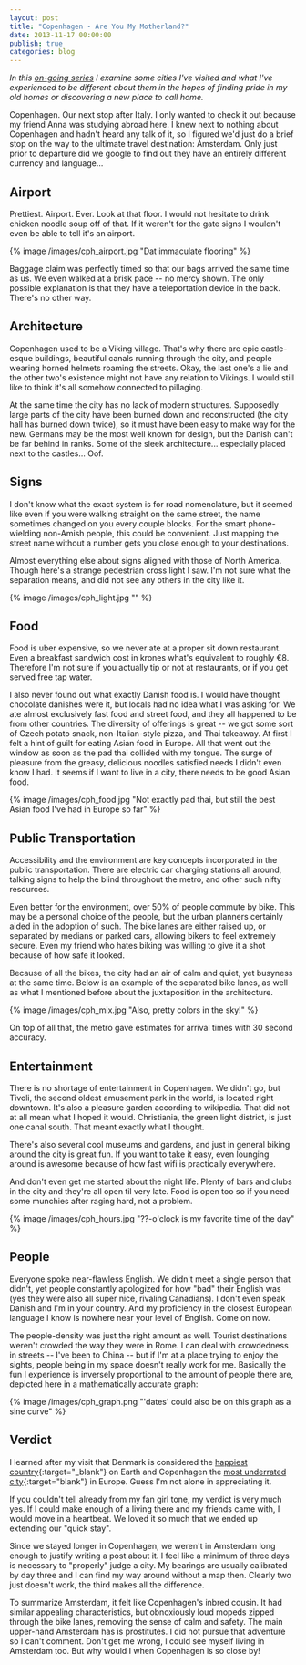 ```yaml
---
layout: post
title: "Copenhagen - Are You My Motherland?"
date: 2013-11-17 00:00:00
publish: true
categories: blog
---
```


_In this [on-going series](/post/are-you-my-motherland) I examine some cities 
I've visited and what I've experienced to be different about them in the hopes 
of finding pride in my old homes or discovering a new place to call home._

Copenhagen. Our next stop after Italy. I only wanted to check it out because my 
friend Anna was studying abroad here. I knew next to nothing about Copenhagen 
and hadn't heard any talk of it, so I figured we'd just do a brief stop on the 
way to the ultimate travel destination: Amsterdam. Only just prior to departure 
did we google to find out they have an entirely different currency and 
language...

## Airport ##

Prettiest. Airport. Ever. Look at that floor. I would not hesitate to drink 
chicken noodle soup off of that. If it weren't for the gate signs I wouldn't 
even be able to tell it's an airport.

{% image /images/cph_airport.jpg "Dat immaculate flooring" %}

Baggage claim was perfectly timed so that our bags arrived the same time as us. 
We even walked at a brisk pace -- no mercy shown.  The only possible explanation 
is that they have a teleportation device in the back. There's no other way.


## Architecture ##

Copenhagen used to be a Viking village. That's why there are epic castle-esque 
buildings, beautiful canals running through the city, and people wearing horned 
helmets roaming the streets. Okay, the last one's a lie and the other two's 
existence might not have any relation to Vikings. I would still like to think 
it's all somehow connected to pillaging.

At the same time the city has no lack of modern structures. Supposedly large 
parts of the city have been burned down and reconstructed (the city hall has 
burned down twice), so it must have been easy to make way for the new. Germans 
may be the most well known for design, but the Danish can't be far behind in 
ranks.  Some of the sleek architecture... especially placed next to the 
castles... Oof.

## Signs ##

I don't know what the exact system is for road nomenclature, but it seemed like 
even if you were walking straight on the same street, the name sometimes changed 
on you every couple blocks. For the smart phone-wielding non-Amish people, this 
could be convenient. Just mapping the street name without a number gets you 
close enough to your destinations.

Almost everything else about signs aligned with those of North America. Though 
here's a strange pedestrian cross light I saw. I'm not sure what the separation 
means, and did not see any others in the city like it.

{% image /images/cph_light.jpg "" %}


## Food ##

Food is uber expensive, so we never ate at a proper sit down restaurant. Even a 
breakfast sandwich cost in krones what's equivalent to roughly €8. Therefore I'm 
not sure if you actually tip or not at restaurants, or if you get served free 
tap water.

I also never found out what exactly Danish food is. I would have thought 
chocolate danishes were it, but locals had no idea what I was asking for. We ate 
almost exclusively fast food and street food, and they all happened to be from 
other countries. The diversity of offerings is great -- we got some sort of 
Czech potato snack, non-Italian-style pizza, and Thai takeaway.  At first I felt 
a hint of guilt for eating Asian food in Europe. All that went out the window as 
soon as the pad thai collided with my tongue. The surge of pleasure from the 
greasy, delicious noodles satisfied needs I didn't even know I had. It seems if 
I want to live in a city, there needs to be good Asian food.

{% image /images/cph_food.jpg "Not exactly pad thai, but still the best Asian food I've had in Europe so far" %}

## Public Transportation ##

Accessibility and the environment are key concepts incorporated in the public 
transportation. There are electric car charging stations all around, talking 
signs to help the blind throughout the metro, and other such nifty resources.

Even better for the environment, over 50% of people commute by bike. This may be 
a personal choice of the people, but the urban planners certainly aided in the 
adoption of such. The bike lanes are either raised up, or separated by medians 
or parked cars, allowing bikers to feel extremely secure. Even my friend who 
hates biking was willing to give it a shot because of how safe it looked.

Because of all the bikes, the city had an air of calm and quiet, yet busyness at 
the same time. Below is an example of the separated bike lanes, as well as what 
I mentioned before about the juxtaposition in the architecture.

{% image /images/cph_mix.jpg "Also, pretty colors in the sky!" %}

On top of all that, the metro gave estimates for arrival times with 30 second 
accuracy.

## Entertainment ##

There is no shortage of entertainment in Copenhagen. We didn't go, but Tivoli, 
the second oldest amusement park in the world, is located right downtown. It's 
also a pleasure garden according to wikipedia. That did not at all mean what I 
hoped it would. Christiania, the green light district, is just one canal south. 
That meant exactly what I thought.

There's also several cool museums and gardens, and just in general biking around 
the city is great fun. If you want to take it easy, even lounging around is 
awesome because of how fast wifi is practically everywhere.

And don't even get me started about the night life. Plenty of bars and clubs in 
the city and they're all open til very late. Food is open too so if you need 
some munchies after raging hard, not a problem.

{% image /images/cph_hours.jpg "??-o'clock is my favorite time of the day" %}

## People ##

Everyone spoke near-flawless English. We didn't meet a single person that 
didn't, yet people constantly apologized for how "bad" their English was (yes 
they were also all super nice, rivaling Canadians). I don't even speak Danish 
and I'm in your country.  And my proficiency in the closest European language I 
know is nowhere near your level of English. Come on now.

The people-density was just the right amount as well. Tourist destinations 
weren't crowded the way they were in Rome. I can deal with crowdedness in 
streets -- I've been to China -- but if I'm at a place trying to enjoy the 
sights, people being in my space doesn't really work for me. Basically the fun I 
experience is inversely proportional to the amount of people there are, depicted 
here in a mathematically accurate graph:

{% image /images/cph_graph.png "'dates' could also be on this graph as a sine curve" %}

## Verdict ##

I learned after my visit that Denmark is considered the [happiest country](http://www.huffingtonpost.com/2013/10/22/denmark-happiest-country_n_4070761.html){:target="_blank"} on Earth and Copenhagen the [most underrated city](http://www.escapehere.com/destination/10-most-beautiful-and-underrated-cities-in-europe/10/){:target="blank"} in Europe. Guess I'm not alone in appreciating it.

If you couldn't tell already from my fan girl tone, my verdict is very much yes. 
If I could make enough of a living there and my friends came with, I would move 
in a heartbeat. We loved it so much that we ended up extending our "quick stay".

Since we stayed longer in Copenhagen, we weren't in Amsterdam long enough to 
 justify writing a post about it. I feel like a minimum of three days is 
 necessary to "properly" judge a city. My bearings are usually calibrated by day 
 three and I can find my way around without a map then. Clearly two just doesn't 
 work, the third makes all the difference.

To summarize Amsterdam, it felt like Copenhagen's inbred cousin. It had similar 
appealing characteristics, but obnoxiously loud mopeds zipped through the bike 
lanes, removing the sense of calm and safety. The main upper-hand Amsterdam has 
is prostitutes. I did not pursue that adventure so I can't comment. Don't get me 
wrong, I could see myself living in Amsterdam too. But why would I when 
Copenhagen is so close by!

